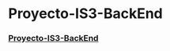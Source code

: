 # Proyecto-IS3-BackEnd

### [Proyecto-IS3-BackEnd](https://github.com/JulianNNN9/Proyecto-IS3-FrontEnd)
